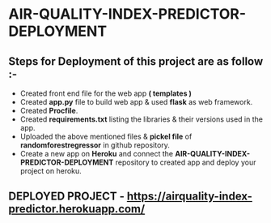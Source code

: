 # AIR-QUALITY-INDEX-PREDICTOR-DEPLOYMENT

## Steps for Deployment of this project are as follow :-

- Created front end file for the web app **( templates )**
- Created **app.py** file to build web app & used **flask** as web framework.
- Created **Procfile**.
- Created **requirements.txt** listing the libraries & their versions used in the app.
- Uploaded the above mentioned files & **pickel file** of **randomforestregressor** in github repository.
- Create a new app on **Heroku** and connect the **AIR-QUALITY-INDEX-PREDICTOR-DEPLOYMENT** repository to created app and deploy your project on heroku.


## DEPLOYED PROJECT -  https://airquality-index-predictor.herokuapp.com/ 


